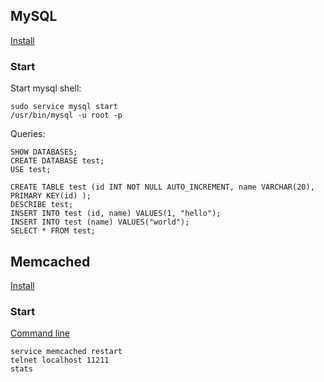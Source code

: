 ## MySQL
[Install](https://support.rackspace.com/how-to/installing-mysql-server-on-ubuntu/)

### Start
Start mysql shell:
```
sudo service mysql start
/usr/bin/mysql -u root -p
```

Queries:
```
SHOW DATABASES;
CREATE DATABASE test;
USE test;

CREATE TABLE test (id INT NOT NULL AUTO_INCREMENT, name VARCHAR(20), PRIMARY KEY(id) );
DESCRIBE test;
INSERT INTO test (id, name) VALUES(1, "hello");
INSERT INTO test (name) VALUES("world");
SELECT * FROM test;
```

## Memcached
[Install](https://www.liquidweb.com/kb/how-to-install-memcached-on-ubuntu-14-04-lts/)

### Start
[Command line](http://www.alphadevx.com/a/90-Accessing-Memcached-from-the-command-line)

```
service memcached restart
telnet localhost 11211
stats

```
